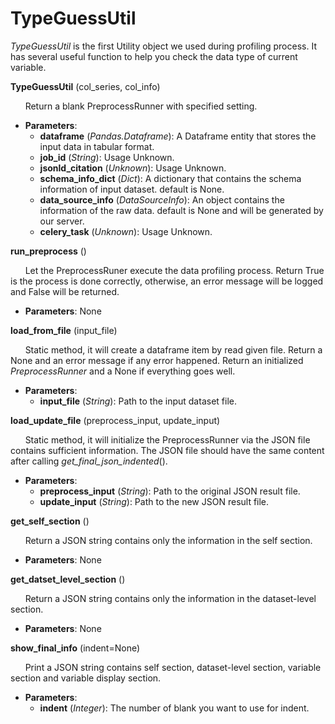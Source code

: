 TypeGuessUtil
=============

*TypeGuessUtil* is the first Utility object we used during profiling process. It has several useful function to help you check the data type of current variable.

**TypeGuessUtil** (col_series, col_info)

&nbsp;&nbsp;&nbsp;&nbsp;&nbsp;&nbsp;Return a blank PreprocessRunner with specified setting.

* **Parameters**:
    * **dataframe** (*Pandas.Dataframe*):    A Dataframe entity that stores the input data in tabular format.
    * **job_id** (*String*):  Usage Unknown.
    * **jsonld_citation** (*Unknown*): Usage Unknown.
    * **schema_info_dict** (*Dict*): A dictionary that contains the schema information of input dataset. default is None.
    * **data_source_info** (*DataSourceInfo*): An object contains the information of the raw data. default is None and will be generated by our server.
    * **celery_task** (*Unknown*): Usage Unknown.

**run_preprocess** ()

&nbsp;&nbsp;&nbsp;&nbsp;&nbsp;&nbsp;Let the PreprocessRuner execute the data profiling process. Return True is the process is done correctly, otherwise, an error message will be logged and False will be returned.

* **Parameters**: None

**load_from_file** (input_file)

&nbsp;&nbsp;&nbsp;&nbsp;&nbsp;&nbsp;Static method, it will create a dataframe item by read given file. Return a None and an error message if any error happened. Return an initialized *PreprocessRunner* and a None if everything goes well.

* **Parameters**:
    * **input_file** (*String*):    Path to the input dataset file.

**load_update_file** (preprocess_input, update_input)
    
&nbsp;&nbsp;&nbsp;&nbsp;&nbsp;&nbsp;Static method, it will initialize the PreprocessRunner via the JSON file contains sufficient information. The JSON file should have the same content after calling *get_final_json_indented*().

* **Parameters**:
    * **preprocess_input** (*String*):    Path to the original JSON result file.
    * **update_input** (*String*):  Path to the new JSON result file.

**get_self_section** ()

&nbsp;&nbsp;&nbsp;&nbsp;&nbsp;&nbsp;Return a JSON string contains only the information in the self section.

* **Parameters**: None

**get_datset_level_section** ()

&nbsp;&nbsp;&nbsp;&nbsp;&nbsp;&nbsp;Return a JSON string contains only the information in the dataset-level section.

* **Parameters**: None

**show_final_info** (indent=None)

&nbsp;&nbsp;&nbsp;&nbsp;&nbsp;&nbsp;Print a JSON string contains self section, dataset-level section, variable section and variable display section.

* **Parameters**:
    * **indent** (*Integer*):    The number of blank you want to use for indent.
